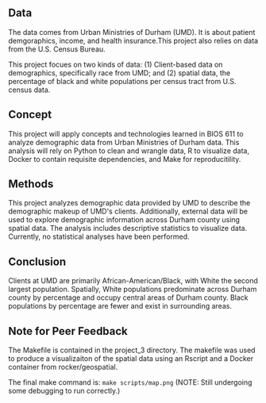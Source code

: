 ## Data
The data comes from Urban Ministries of Durham (UMD). It is about patient demgoraphics, income, and health insurance.This project also relies on data from the U.S. Census Bureau. 

This project focues on two kinds of data: (1) Client-based data on demographics, specifically race from UMD; and (2) spatial data, the percentage of black and white populations per census tract from U.S. census data.

## Concept
This project will apply concepts and technologies learned in BIOS 611 to analyze demographic data from Urban Ministries of Durham data. This analysis will rely on Python to clean and wrangle data, R to visualize data, Docker to contain requisite dependencies, and Make for reproducitility.  

## Methods
This project analyzes demographic data provided by UMD to describe the demographic makeup of UMD's clients. Additionally, external data will be used to explore demographic information across Durham county using spatial data. The analysis includes descriptive statistics to visualize data. Currently, no statistical analyses have been performed.

## Conclusion
Clients at UMD are primarily African-American/Black, with White the second largest population. Spatially, White populations predominate across Durham county by percentage and occupy central areas of Durham county. Black populations by percentage are fewer and exist in surrounding areas.

## Note for Peer Feedback
The Makefile is contained in the project_3 directory. The makefile was used to produce a visualizaiton of the spatial data using an Rscript and a Docker container from rocker/geospatial. 

The final make command is: `make scripts/map.png` (NOTE: Still undergoing some debugging to run correctly.)
